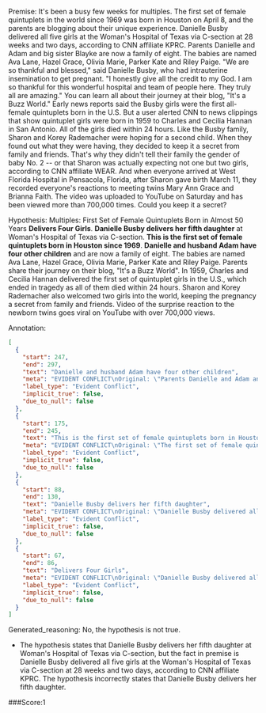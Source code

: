 
Premise:
It's been a busy few weeks for multiples. The first set of female quintuplets in the world since 1969 was born in Houston on April 8, and the parents are blogging about their unique experience. Danielle Busby delivered all five girls at the Woman's Hospital of Texas via C-section at 28 weeks and two days, according to CNN affiliate KPRC. Parents Danielle and Adam and big sister Blayke are now a family of eight. The babies are named Ava Lane, Hazel Grace, Olivia Marie, Parker Kate and Riley Paige. "We are so thankful and blessed," said Danielle Busby, who had intrauterine insemination to get pregnant. "I honestly give all the credit to my God. I am so thankful for this wonderful hospital and team of people here. They truly all are amazing." You can learn all about their journey at their blog, "It's a Buzz World." Early news reports said the Busby girls were the first all-female quintuplets born in the U.S. But a user alerted CNN to news clippings that show quintuplet girls were born in 1959 to Charles and Cecilia Hannan in San Antonio. All of the girls died within 24 hours. Like the Busby family, Sharon and Korey Rademacher were hoping for a second child. When they found out what they were having, they decided to keep it a secret from family and friends. That's why they didn't tell their family the gender of baby No. 2 -- or that Sharon was actually expecting not one but two girls, according to CNN affiliate WEAR. And when everyone arrived at West Florida Hospital in Pensacola, Florida, after Sharon gave birth March 11, they recorded everyone's reactions to meeting twins Mary Ann Grace and Brianna Faith. The video was uploaded to YouTube on Saturday and has been viewed more than 700,000 times. Could you keep it a secret?


Hypothesis:
Multiples: First Set of Female Quintuplets Born in Almost 50 Years **Delivers Four Girls**. **Danielle Busby delivers her fifth daughter** at Woman's Hospital of Texas via C-section. **This is the first set of female quintuplets born in Houston since 1969**. **Danielle and husband Adam have four other children** and are now a family of eight. The babies are named Ava Lane, Hazel Grace, Olivia Marie, Parker Kate and Riley Paige. Parents share their journey on their blog, "It's a Buzz World". In 1959, Charles and Cecilia Hannan delivered the first set of quintuplet girls in the U.S., which ended in tragedy as all of them died within 24 hours. Sharon and Korey Rademacher also welcomed two girls into the world, keeping the pregnancy a secret from family and friends. Video of the surprise reaction to the newborn twins goes viral on YouTube with over 700,000 views.

Annotation:
```json
[
  {
    "start": 247,
    "end": 297,
    "text": "Danielle and husband Adam have four other children",
    "meta": "EVIDENT CONFLICT\nOriginal: \"Parents Danielle and Adam and big sister Blayke...\"\nGenerative: \"Danielle and husband Adam have four other children...\"\n(The parents only had one daughter, Blayke, before having the quintuplets.)",
    "label_type": "Evident Conflict",
    "implicit_true": false,
    "due_to_null": false
  },
  {
    "start": 175,
    "end": 245,
    "text": "This is the first set of female quintuplets born in Houston since 1969",
    "meta": "EVIDENT CONFLICT\nOriginal: \"The first set of female quintuplets in the world since 1969...\"\nGenerative: \"This is the first set of female quintuplets born in Houston since 1969.\"",
    "label_type": "Evident Conflict",
    "implicit_true": false,
    "due_to_null": false
  },
  {
    "start": 88,
    "end": 130,
    "text": "Danielle Busby delivers her fifth daughter",
    "meta": "EVIDENT CONFLICT\nOriginal: \"Danielle Busby delivered all five girls...\"\nGenerative: \"Danielle Busby delivers her fifth daughter\"\n(She delivered her 2nd to 6th daughter since they are quintuplets after her first daughter Blayke.)",
    "label_type": "Evident Conflict",
    "implicit_true": false,
    "due_to_null": false
  },
  {
    "start": 67,
    "end": 86,
    "text": "Delivers Four Girls",
    "meta": "EVIDENT CONFLICT\nOriginal: \"Danielle Busby delivered all five girls...\"\nGenerative: \"Delivers Four Girls\"",
    "label_type": "Evident Conflict",
    "implicit_true": false,
    "due_to_null": false
  }
]
```

Generated_reasoning:
No, the hypothesis is not true. 
- The hypothesis states that Danielle Busby delivers her fifth daughter at Woman's Hospital of Texas via C-section, but the fact in premise is Danielle Busby delivered all five girls at the Woman's Hospital of Texas via C-section at 28 weeks and two days, according to CNN affiliate KPRC. The hypothesis incorrectly states that Danielle Busby delivers her fifth daughter.

###Score:1
